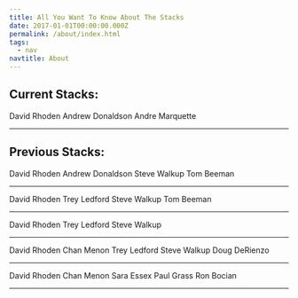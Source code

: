 ```yaml
---
title: All You Want To Know About The Stacks
date: 2017-01-01T00:00:00.000Z
permalink: /about/index.html
tags:
  - nav
navtitle: About
---
```


 Current Stacks:
-----
 
 David Rhoden
 Andrew Donaldson
 Andre Marquette
 
-----
 Previous Stacks:
-----
 
 David Rhoden
 Andrew Donaldson 
 Steve Walkup
 Tom Beeman

 -----

 David Rhoden
 Trey Ledford
 Steve Walkup
 Tom Beeman

 -----

 David Rhoden
 Trey Ledford
 Steve Walkup

 -----

 David Rhoden
 Chan Menon
 Trey Ledford
 Steve Walkup
 Doug DeRienzo

 -----

 David Rhoden
 Chan Menon
 Sara Essex
 Paul Grass
 Ron Bocian

 -----
